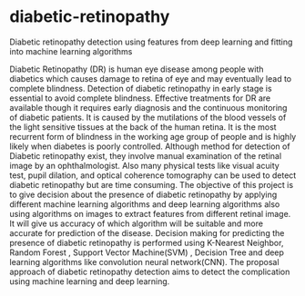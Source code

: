 # diabetic-retinopathy
Diabetic retinopathy detection using features from deep learning and fitting into machine learning algorithms 


Diabetic Retinopathy (DR) is human eye disease among people with diabetics which causes damage to retina of eye and may eventually lead to complete blindness. Detection of diabetic retinopathy in early stage is essential to avoid complete blindness. Effective treatments for DR are  available though it requires early diagnosis and the continuous monitoring of diabetic patients. It is caused by the mutilations of the blood vessels of the light sensitive tissues at the back of the human retina. It is the most recurrent form of blindness in the working age group of people and is highly likely when diabetes is poorly controlled. Although method for detection of Diabetic retinopathy exist, they involve manual examination of the retinal image by an ophthalmologist. Also many physical tests like visual acuity test, pupil dilation, and optical coherence tomography can be used to detect diabetic retinopathy but are time consuming. The objective of this project  is to give decision about the presence of diabetic retinopathy by applying different machine learning algorithms and deep learning algorithms also using algorithms on images to extract features from different retinal image. It will give us  accuracy of which algorithm will be suitable and more accurate for prediction of the disease. Decision making for predicting the presence of diabetic retinopathy is performed using K-Nearest Neighbor, Random Forest , Support Vector Machine(SVM) , Decision Tree and deep learning algorithms like convolution neural network(CNN). The proposal approach of diabetic retinopathy detection aims to detect the complication using machine learning and deep learning.
